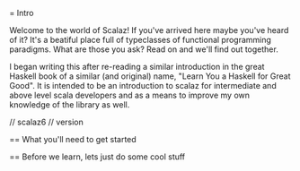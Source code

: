 = Intro

Welcome to the world of Scalaz! If you've arrived here maybe you've heard of it? It's a beatiful place full of typeclasses of functional programming paradigms. What are those you ask? Read on and we'll find out together. 

I began writing this after re-reading a similar introduction in the great Haskell book of a similar (and original) name, "Learn You a Haskell for Great Good". It is intended to be an introduction to scalaz for intermediate and above level scala developers and as a means to improve my own knowledge of the library as well. 

// scalaz6
// version

== What you'll need to get started


== Before we learn, lets just do some cool stuff

